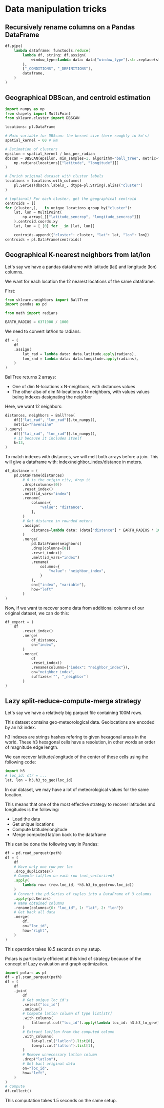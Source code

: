 

# Data manipulation tricks

## Recursively rename columns on a Pandas DataFrame 

```python
df.pipe(
    lambda dataframe: functools.reduce(
        lambda df, string: df.assign(
            window_type=lambda data: data["window_type"].str.replace(string, "")
        ),
        ["_CONDITIONS", "_DEFINITIONS"],
        dataframe,
    )
)
```

## Geographical DBScan, and centroid estimation

```python
import numpy as np
from shapely import MultiPoint
from sklearn.cluster import DBSCAN

locations: pl.DataFrame

# Main variable for DBScan: the kernel size (here roughly in km's)
spatial_kernel = 60 # km

# Estimation of clusters
epsilon = spatial_kernel / kms_per_radian
dbscan = DBSCAN(epsilon, min_samples=1, algorithm="ball_tree", metric="haversine").fit(
    np.radians(locations[["latitude", "longitude"]])
)

# Enrich original dataset with cluster labels
locations = locations.with_columns(
    pl.Series(dbscan.labels_, dtype=pl.String).alias("cluster")
)

# (optional) For each cluster, get the geographical centroid
centroids = []
for (cluster,), _ in unique_locations.group_by("cluster"):
    lat, lon = MultiPoint(
        np.array(_[["latitude_sencrop", "longitude_sencrop"]])
    ).centroid.coords.xy
    lat, lon = [_[0] for _ in [lat, lon]]

    centroids.append({"cluster": cluster, "lat": lat, "lon": lon})
centroids = pl.DataFrame(centroids)
```

## Geographical K-nearest neighbors from lat/lon

Let's say we have a pandas dataframe with latitude (lat) and longitude (lon) columns.

We want for each location the 12 nearest locations of the same dataframe.

First:

```python
from sklearn.neighbors import BallTree
import pandas as pd

from math import radians

EARTH_RADIUS = 6371000 / 1000
```

We need to convert lat/lon to radians:

```python
df = (
    df
    .assign(
        lat_rad = lambda data: data.latitude.apply(radians),
        lon_rad = lambda data: data.longitude.apply(radians),
    )
)
```

BallTree returns 2 arrays:

* One of dim N-locations x N-neighbors, with distances values
* The other also of dim N-locations x N-neighbors, with values values being indexes designating the neighbor

Here, we want 12 neighbors:

```python
distances, neighbors = BallTree(
    df[["lat_rad", "lon_rad"]].to_numpy(),
    metric="haversine"
).query(
    df[["lat_rad", "lon_rad"]].to_numpy(),
    # 13 because it includes itself
    k=13,
)
```

To match indexes with distances, we will melt both arrays before a join.
This will give a dataframe with: index/neighbor_index/distance in meters.

```python
df_distance = (
    pd.DataFrame(distances)
        # 0 is the origin city, drop it
        .drop(columns=[0])
        .reset_index()
        .melt(id_vars="index")
        .rename(
            columns={
                "value": "distance",
            },
        )
        # Get distance in rounded meters
        .assign(
            distance=lambda data: (data["distance"] * EARTH_RADIUS * 1000).astype(int)
        )
        .merge(
            pd.DataFrame(neighbors)
            .drop(columns=[0])
            .reset_index()
            .melt(id_vars="index")
            .rename(
                columns={
                    "value": "neighbor_index",
                }
            ),
            on=["index", "variable"],
            how="left"
        )
)
```

Now, if we want to recover some data from additional columns of our original dataset, we can do this:

```python
df_export = (
    df
        .reset_index()
        .merge(
            df_distance,
            on="index",
        )
        .merge(
            df
            .reset_index()
            .rename(columns={"index": "neighbor_index"}),
            on="neighbor_index",
            suffixes=["", "_neighbor"]
        )
)
```

## Lazy split-reduce-compute-merge strategy

Let's say we have a relatively big parquet file containing 100M rows.

This dataset contains geo-meteorological data. Geolocations are encoded by an h3 index.

h3 indexes are strings hashes refering to given hexagonal areas in the world. These h3 hexagonal cells have a resolution, in other words an order of magnitude edge length.

We can recover latitude/longitude of the center of these cells using the following code:

```python
import h3
# loc_id: str = ...
lat, lon = h3.h3_to_geo(loc_id)
```

In our dataset, we may have a lot of meteorological values for the same location.

This means that one of the most effective strategy to recover latitudes and longitudes is the following:

* Load the data
* Get unique locations
* Compute latitude/longitude
* Merge computed lat/lon back to the dataframe

This can be done the following way in Pandas:

```python
df = pd.read_parquet(path)
df = (
    df
    # Have only one row per loc
    .drop_duplicates()
    # Compute lat/lon on each row (not_vectorized)
    .apply(
        lambda row: (row.loc_id, *h3.h3_to_geo(row.loc_id))
    )
    # Convert the pd.Series of tuples into a DataFrame of 3 columns
    .apply(pd.Series)
    # Name obtained columns
    .rename(columns={0: "loc_id", 1: "lat", 2: "lon"})
    # Get back all data
    .merge(
        df,
        on="loc_id",
        how="right",
    )
)
```

This operation takes 18.5 seconds on my setup.

Polars is particularly efficient at this kind of strategy because of the concept of Lazy evaluation and graph optimization.

```python
import polars as pl
df = pl.scan_parquet(path)
df = (
    df
    .join(
        df
        # Get unique loc_id's
        .select("loc_id")
        .unique()
        # Compute latlon column of type list[str]
        .with_columns(
            latlon=pl.col("loc_id").apply(lambda loc_id: h3.h3_to_geo(loc_id))
        )
        # Extract lat/lon from the computed column
        .with_columns(
            lat=pl.col("latlon").list[0],
            lon=pl.col("latlon").list[1],
        )
        # Remove unnecessary latlon column
        .drop("latlon"),
        # Get bacl original data
        on="loc_id",
        how="left",
    )
)
# Compute
df.collect()
```

This computation takes 1.5 seconds on the same setup.
